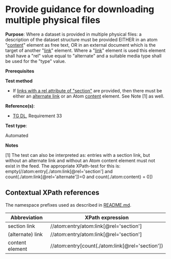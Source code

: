 # Provide guidance for downloading multiple physical files

**Purpose**: Where a dataset is provided in multiple physical files: a description of the dataset structure must be provided EITHER in an atom "[content](#contentelement)" element as free text, OR in an external document which is the target of another "[link](#alternatelink)" element. Where a "[link](#alternatelink)" element is used this element shall have a "rel" value equal to "alternate" and a suitable media type shall be used for the "type" value.

**Prerequisites**

**Test method**

* If [links with a rel attribute of "section"](#sectionlink) are provided, then there must be either an [alternate link](#alternatelink) or an Atom [content](#contentelement) element. See Note [1] as well.

**Reference(s)**:

* [TG DL](./README#ref_TG_DL), Requirement 33

**Test type**:

Automated

**Notes**

[1] The test can also be interpreted as: entries with a section link, but without an alternate link and without an Atom content element must not exist in the feed. The appropriate XPath-test for this is: empty(//atom:entry[./atom:link[@rel='section'] and count(./atom:link[@rel='alternate'])=0 and count(./atom:content) = 0])

## Contextual XPath references

The namespace prefixes used as described in [README.md](./README#namespaces).

Abbreviation                                               |  XPath expression
---------------------------------------------------------- | -------------------------------------------------------------------------
section link <a name="sectionlink"></a> | //atom:entry/atom:link[@rel='section']
(alternate) link <a name="alternatelink"></a> | //atom:entry/atom:link[@rel='section']
content element <a name="contentelement"></a>| //atom:entry[count(./atom:link[@rel='section'])
